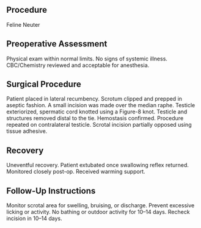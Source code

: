 ## Procedure
Feline Neuter

## Preoperative Assessment
Physical exam within normal limits. No signs of systemic illness. CBC/Chemistry reviewed and acceptable for anesthesia.

## Surgical Procedure
Patient placed in lateral recumbency. Scrotum clipped and prepped in aseptic fashion. A small incision was made over the median raphe. Testicle exteriorized, spermatic cord knotted using a Figure-8 knot. Testicle and structures removed distal to the tie. Hemostasis confirmed. Procedure repeated on contralateral testicle. Scrotal incision partially opposed using tissue adhesive.

## Recovery
Uneventful recovery. Patient extubated once swallowing reflex returned. Monitored closely post-op. Received warming support.

## Follow-Up Instructions
Monitor scrotal area for swelling, bruising, or discharge. Prevent excessive licking or activity. No bathing or outdoor activity for 10–14 days. Recheck incision in 10–14 days.
